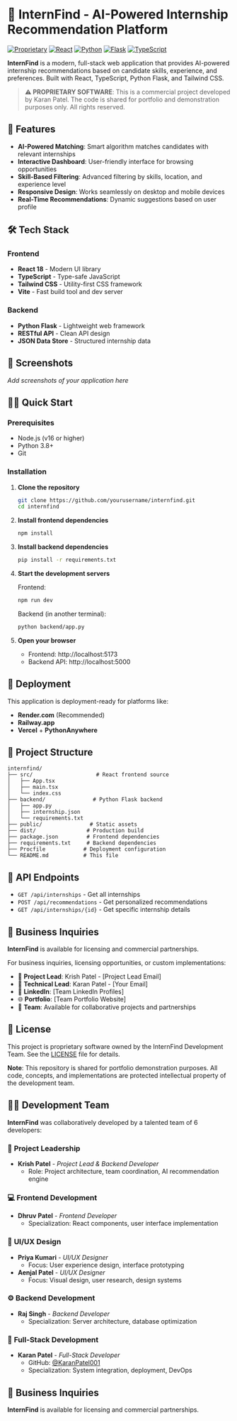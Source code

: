# 🎯 InternFind - AI-Powered Internship Recommendation Platform

[![Proprietary](https://img.shields.io/badge/License-Proprietary-red.svg)](./LICENSE)
[![React](https://img.shields.io/badge/React-20232A?style=flat&logo=react&logoColor=61DAFB)](https://reactjs.org/)
[![Python](https://img.shields.io/badge/Python-3776AB?style=flat&logo=python&logoColor=white)](https://python.org/)
[![Flask](https://img.shields.io/badge/Flask-000000?style=flat&logo=flask&logoColor=white)](https://flask.palletsprojects.com/)
[![TypeScript](https://img.shields.io/badge/TypeScript-007ACC?style=flat&logo=typescript&logoColor=white)](https://typescriptlang.org/)

**InternFind** is a modern, full-stack web application that provides AI-powered internship recommendations based on candidate skills, experience, and preferences. Built with React, TypeScript, Python Flask, and Tailwind CSS.

> **⚠️ PROPRIETARY SOFTWARE**: This is a commercial project developed by Karan Patel. The code is shared for portfolio and demonstration purposes only. All rights reserved.

## 🚀 Features

- **AI-Powered Matching**: Smart algorithm matches candidates with relevant internships
- **Interactive Dashboard**: User-friendly interface for browsing opportunities
- **Skill-Based Filtering**: Advanced filtering by skills, location, and experience level
- **Responsive Design**: Works seamlessly on desktop and mobile devices
- **Real-Time Recommendations**: Dynamic suggestions based on user profile

## 🛠️ Tech Stack

### Frontend
- **React 18** - Modern UI library
- **TypeScript** - Type-safe JavaScript
- **Tailwind CSS** - Utility-first CSS framework
- **Vite** - Fast build tool and dev server

### Backend
- **Python Flask** - Lightweight web framework
- **RESTful API** - Clean API design
- **JSON Data Store** - Structured internship data

## 📱 Screenshots

*Add screenshots of your application here*

## 🏃‍♂️ Quick Start

### Prerequisites
- Node.js (v16 or higher)
- Python 3.8+
- Git

### Installation

1. **Clone the repository**
   ```bash
   git clone https://github.com/yourusername/internfind.git
   cd internfind
   ```

2. **Install frontend dependencies**
   ```bash
   npm install
   ```

3. **Install backend dependencies**
   ```bash
   pip install -r requirements.txt
   ```

4. **Start the development servers**

   Frontend:
   ```bash
   npm run dev
   ```

   Backend (in another terminal):
   ```bash
   python backend/app.py
   ```

5. **Open your browser**
   - Frontend: http://localhost:5173
   - Backend API: http://localhost:5000

## 🚀 Deployment

This application is deployment-ready for platforms like:
- **Render.com** (Recommended)
- **Railway.app**
- **Vercel** + **PythonAnywhere**

## 📂 Project Structure

```
internfind/
├── src/                    # React frontend source
│   ├── App.tsx
│   ├── main.tsx
│   └── index.css
├── backend/               # Python Flask backend
│   ├── app.py
│   ├── internship.json
│   └── requirements.txt
├── public/               # Static assets
├── dist/                # Production build
├── package.json         # Frontend dependencies
├── requirements.txt     # Backend dependencies
├── Procfile            # Deployment configuration
└── README.md           # This file
```

## 🎯 API Endpoints

- `GET /api/internships` - Get all internships
- `POST /api/recommendations` - Get personalized recommendations
- `GET /api/internships/{id}` - Get specific internship details

## 🤝 Business Inquiries

**InternFind** is available for licensing and commercial partnerships. 

For business inquiries, licensing opportunities, or custom implementations:
- 📧 **Project Lead**: Krish Patel - [Project Lead Email]
- 📧 **Technical Lead**: Karan Patel - [Your Email]
- 💼 **LinkedIn**: [Team LinkedIn Profiles]
- 🌐 **Portfolio**: [Team Portfolio Website]
- 👥 **Team**: Available for collaborative projects and partnerships

## 📄 License

This project is proprietary software owned by the InternFind Development Team. See the [LICENSE](LICENSE) file for details.

**Note**: This repository is shared for portfolio demonstration purposes. All code, concepts, and implementations are protected intellectual property of the development team.

## 👨‍💻 Development Team

**InternFind** was collaboratively developed by a talented team of 6 developers:

### 🚀 **Project Leadership**
- **Krish Patel** - *Project Lead & Backend Developer*
  - Role: Project architecture, team coordination, AI recommendation engine

### 💻 **Frontend Development**  
- **Dhruv Patel** - *Frontend Developer*
  - Specialization: React components, user interface implementation

### 🎨 **UI/UX Design**
- **Priya Kumari** - *UI/UX Designer*
  - Focus: User experience design, interface prototyping
- **Aenjal Patel** - *UI/UX Designer* 
  - Focus: Visual design, user research, design systems

### ⚙️ **Backend Development**
- **Raj Singh** - *Backend Developer*
  - Specialization: Server architecture, database optimization

### 🔧 **Full-Stack Development**
- **Karan Patel** - *Full-Stack Developer*
  - GitHub: [@KaranPatel001](https://github.com/KaranPatel001)
  - Specialization: System integration, deployment, DevOps

## 🤝 Business Inquiries

**InternFind** is available for licensing and commercial partnerships.
